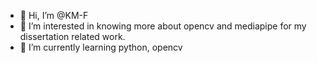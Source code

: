 - 👋 Hi, I’m @KM-F
- 👀 I’m interested in knowing more about opencv and mediapipe for my dissertation related work. 
- 🌱 I’m currently learning python, opencv

<!---
KM-F/KM-F is a ✨ special ✨ repository because its `README.md` (this file) appears on your GitHub profile.
You can click the Preview link to take a look at your changes.
--->
